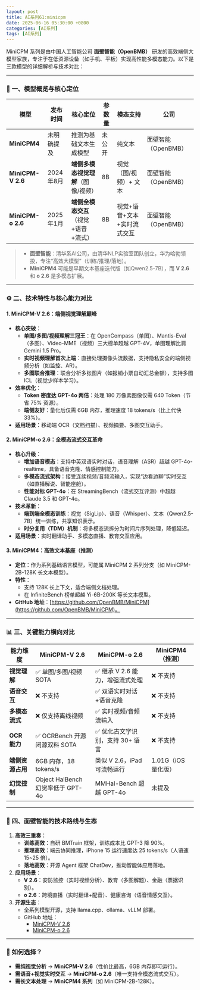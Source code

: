 ```yaml
---
layout: post
title: AI系列61:minicpm
date: 2025-06-16 05:30:00 +0800
categories: [AI系列]
tags: [AI系列]
---
```

MiniCPM 系列是由中国人工智能公司 **面壁智能（OpenBMB）** 研发的高效端侧大模型家族，专注于在低资源设备（如手机、平板）实现高性能多模态能力。以下是三款模型的详细解析与技术对比：

---

### 🧠 **一、模型概览与核心定位**
| **模型**         | **发布时间** | **核心定位**                          | **参数量** | **模态支持**                     | **公司**          |
|------------------|--------------|---------------------------------------|------------|----------------------------------|-------------------|
| **MiniCPM4**     | 未明确提及   | 推测为基础文本生成模型                | 未公开     | 纯文本                           | 面壁智能（OpenBMB） |
| **MiniCPM-V 2.6** | 2024年8月    | **端侧多模态视觉理解**（图像/视频）   | 8B         | 视觉（图/视频）+ 文本            | 面壁智能（OpenBMB） |
| **MiniCPM-o 2.6** | 2025年1月    | **端侧全模态交互**（视觉+语音+流式）  | 8B         | 视觉+语音+文本+实时流式交互      | 面壁智能（OpenBMB） |

> - **面壁智能**：清华系AI公司，由清华NLP实验室团队创立，华为哈勃领投，专注“高效大模型”（训练/推理/落地）。  
> - **MiniCPM4** 可能是早期文本基座迭代版（如Qwen2.5-7B），而 **V 2.6** 和 **o 2.6** 是多模态扩展。

---

### ⚙️ **二、技术特性与核心能力对比**
#### 1. **MiniCPM-V 2.6：端侧视觉理解巅峰**   
- **核心突破**：  
  - **单图/多图/视频理解三冠王**：在 OpenCompass（单图）、Mantis-Eval（多图）、Video-MME（视频）三大榜单超越 GPT-4V，单图理解比肩 Gemini 1.5 Pro。  
  - **实时视频理解首次上端**：直接处理摄像头流数据，支持隐私安全的端侧视频分析（如监控、AR）。  
  - **多图联合推理**：联合分析多张图片（如报销小票自动汇总金额），支持多图 ICL（视觉少样本学习）。  
- **效率优化**：  
  - **Token 密度达 GPT-4o 两倍**：处理 180 万像素图像仅需 640 Token（节省 75% 资源）。  
  - **端侧友好**：量化后仅需 6GB 内存，推理速度 18 tokens/s（比上代快 33%）。  
- **适用场景**：移动端 OCR（文档扫描）、视频摘要、多图交互助手。

#### 2. **MiniCPM-o 2.6：全模态流式交互革命**   
- **核心升级**：  
  - **增加语音模态**：支持中英双语实时对话，语音理解（ASR）超越 GPT-4o-realtime，具备语音克隆、情感控制能力。  
  - **多模态流式架构**：接受连续视频/音频流输入，实现“边看边聊”实时交互（如直播解说、智能座舱）。  
  - **性能对标 GPT-4o**：在 StreamingBench（流式交互评测）中超越 Claude 3.5 和 GPT-4o。  
- **技术革新**：  
  - **端到端全模态训练**：视觉（SigLip）、语音（Whisper）、文本（Qwen2.5-7B）统一训练，共享知识表示。  
  - **时分复用（TDM）机制**：将多模态流拆分为时间片序列处理，降低延迟。  
- **适用场景**：实时翻译助手、多模态直播、教育交互应用。

#### 3. **MiniCPM4：高效文本基座（推测）**   
- **定位**：作为系列基础语言模型，可能属 MiniCPM 2 系列分支（如 MiniCPM-2B-128K 长文本模型）。  
- **特性**：  
  - 支持 128K 长上下文，适合端侧文档处理。  
  - 在 InfiniteBench 榜单超越 Yi-6B-200K 等长文本模型。  
- **GitHub 地址**：[https://github.com/OpenBMB/MiniCPM](https://github.com/OpenBMB/MiniCPM)。

---

### 📊 **三、关键能力横向对比**
| **能力维度**       | **MiniCPM-V 2.6**                  | **MiniCPM-o 2.6**                  | **MiniCPM4（推测）**       |  
|--------------------|------------------------------------|------------------------------------|----------------------------|  
| **视觉理解**       | ✅ 单图/多图/视频 SOTA              | ✅ 继承 V 2.6 能力，增强流式处理    | ❌ 不支持                   |  
| **语音交互**       | ❌ 不支持                           | ✅ 双语实时对话+语音克隆            | ❌ 不支持                   |  
| **多模态流式**     | ❌ 仅支持离线视频                   | ✅ 实时视频/音频流输入              | ❌ 不支持                   |  
| **OCR 能力**       | ✅ OCRBench 开源闭源双料 SOTA       | ✅ 优化古文字识别，支持 30+ 语言    | ❌ 不支持                   |  
| **端侧资源占用**   | 6GB 内存，18 tokens/s              | 类似 V 2.6，iPad 可流畅运行        | 1.01G（iOS 量化版） |  
| **幻觉控制**       | Object HalBench 幻觉率低于 GPT-4o  | MMHal-Bench 超越 GPT-4o            | 未提及                     |  

---

### 🚀 **四、面壁智能的技术路线与生态**
1. **高效三重奏**：  
   - **训练高效**：自研 BMTrain 框架，训练成本比 GPT-3 降 90%。  
   - **推理高效**：端云协同推理，iPhone 15 运行速度达 25 tokens/s（人语速 15~25 倍）。  
   - **落地高效**：开源 Agent 框架 ChatDev，推动智能体应用落地。  
2. **应用场景**：  
   - **V 2.6**：安防监控（实时视频分析）、教育（多图解题）、金融（票据识别）。  
   - **o 2.6**：跨境直播（实时翻译+配音）、健康咨询（语音情感交互）。  
3. **开源生态**：  
   - 全系列模型开源，支持 llama.cpp、ollama、vLLM 部署。  
   - GitHub 地址：  
     - [MiniCPM-V 2.6](https://github.com/OpenBMB/MiniCPM-V)  
     - [MiniCPM-o 2.6](https://github.com/OpenBMB/MiniCPM-o)  

---

### 💎 **如何选择？**
- **需纯视觉分析** → **MiniCPM-V 2.6**（性价比最高，6GB 内存即可运行）。  
- **需语音+视觉实时交互** → **MiniCPM-o 2.6**（唯一支持全模态流式交互）。  
- **需长文本处理** → **MiniCPM4 系列**（如 MiniCPM-2B-128K）。  

